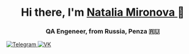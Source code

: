 <h1 align="center"> Hi there, I'm <a href="https://github.com/NataliaMiro" target="_blank"> Natalia Mironova </a>👋
  <h3 align="center">QA Engeneer, from Russia, Penza 🇷🇺</h3>
  
<a href="https://t.me/natalym82">
<img src="https://img.shields.io/badge/Telegram-2CA5E0?style=for-the-badge&logo=telegram&logoColor=white" alt="Telegram"/>
</a>

<a href="https://m.vk.com/id23007195">
<img src="https://img.shields.io/badge/вконтакте-%232E87FB.svg?&style=for-the-badge&logo=vk&logoColor=white" alt="VK"/>
</a>
<!--
**NataliaMiro/NataliaMiro** is a ✨ _special_ ✨ repository because its `README.md` (this file) appears on your GitHub profile.


Here are some ideas to get you started:

- 🔭 I’m currently working on ...
- 🌱 I’m currently learning ...
- 👯 I’m looking to collaborate on ...
- 🤔 I’m looking for help with ...
- 💬 Ask me about ...
- 📫 How to reach me: ...
- 😄 Pronouns: ...
- ⚡ Fun fact: ...
-->
